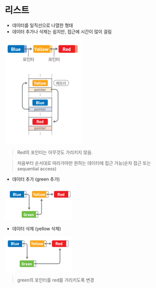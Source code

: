 # 리스트



- 데이터를 일직선으로 나열한 형태
- 데이터 추가나 삭제는 쉽지만, 접근에 시간이 많이 걸림

![](./imgs/list1.png)

> Red의 포인터는 아무것도 가리키지 않음.  

> 처음부터 순서대로 따라가야만 원하는 데이터에 접근 가능(순차 접근 또는 sequential access)



- 데이터 추가 (green 추가)

![](./imgs/list2.png)


- 데이터 삭제 (yellow 삭제)

![](./imgs/list3.png)

> green의 포인터를 red를 가리키도록 변경











